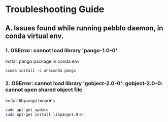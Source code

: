 # Troubleshooting Guide

## A. Issues found while running pebblo daemon, in conda virtual env.
### 1. OSError: cannot load library 'pango-1.0-0'
  Install pango package in conda env

  `conda install -c anaconda pango`

### 2. OSError: cannot load library 'gobject-2.0-0': gobject-2.0-0: cannot open shared object file
  Install libpango binaries

  ```bash
  sudo apt-get update
  sudo apt-get install libpango1.0-0
  ```
